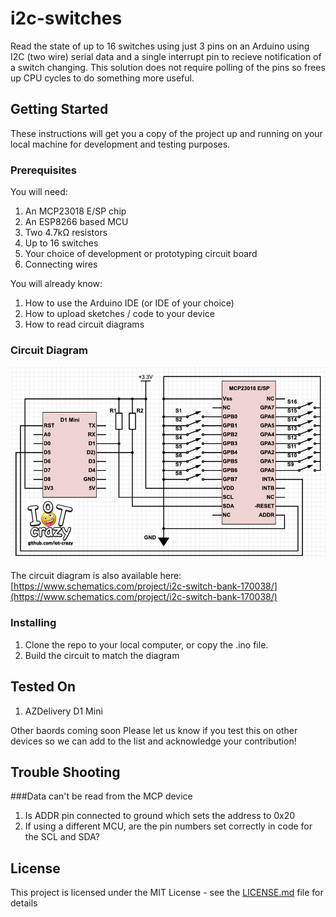 # i2c-switches
Read the state of up to 16 switches using just 3 pins on an Arduino using I2C (two wire) serial data and a single interrupt pin to recieve notification of a switch changing. This solution does not require polling of the pins so frees up CPU cycles to do something more useful.

## Getting Started

These instructions will get you a copy of the project up and running on your local machine for development and testing purposes.

### Prerequisites

You will need:
1. An MCP23018 E/SP chip
2. An ESP8266 based MCU
3. Two 4.7kΩ resistors
4. Up to 16 switches
5. Your choice of development or prototyping circuit board
6. Connecting wires

You will already know:
1. How to use the Arduino IDE (or IDE of your choice)
2. How to upload sketches / code to your device
3. How to read circuit diagrams

### Circuit Diagram

![Circuit Diagram](https://github.com/iot-crazy/i2c-switches/blob/master/circuitdiagram.png)

The circuit diagram is also available here:
[https://www.schematics.com/project/i2c-switch-bank-170038/](https://www.schematics.com/project/i2c-switch-bank-170038/)

### Installing

1. Clone the repo to your local computer, or copy the .ino file.
2. Build the circuit to match the diagram

## Tested On

1. AZDelivery D1 Mini

Other baords coming soon
Please let us know if you test this on other devices so we can add to the list and acknowledge your contribution!

## Trouble Shooting

###Data can't be read from the MCP device
1. Is ADDR pin connected to ground which sets the address to 0x20
2. If using a different MCU, are the pin numbers set correctly in code for the SCL and SDA?

## License

This project is licensed under the MIT License - see the [LICENSE.md](LICENSE.md) file for details
